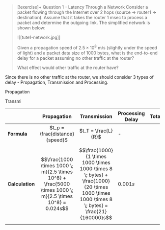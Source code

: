 
> [!exercise]+ Question 1 - Latency Through a Network
> Consider a packet flowing through the Internet over 2 hops (source -> router1 -> destination). Assume that it takes the router 1 msec to process a packet and determine the outgoing link. The simplified network is shown below:
> 
> ![[tute1-network.jpg]]
> 
> Given a propagation speed of $2.5 \times 10^8$ m/s (slightly under the speed of light) and a packet data size of 1000 bytes, what is the end-to-end delay for a packet assuming no other traffic at the router?
> 
> What effect would other traffic at the router have?
> 
> 
> 

Since there is no other traffic at the router, we should consider 3 types of delay - Propagation, Transmission and Processing.


Propagation


Transmi


|                 | **<center>Propagation</center>**                                                                           | **Transmission**                                                                                                                              | **Processing Delay** | **Total** |
| --------------- | ---------------------------------------------------------------------------------------------------------- | --------------------------------------------------------------------------------------------------------------------------------------------- | -------------------- | --------- |
| **Formula**     | <center>$t_p = \frac{distance}{speed}$</center>                                                            | <center>$t_T = \frac{L}{R}$</center>                                                                                                          | -                    |           |
| **Calculation** | $$\frac{1000 \times 1000 \; m}{2.5 \times 10^8} + \frac{5000 \times 1000 \; m}{2.5 \times 10^8} = 0.024s$$ | $$\frac{1000}{1 \times 1000 \times 1000 \times 8 \; bytes} + \frac{1000}{20 \times 1000 \times 1000 \times 8 \; bytes} = \frac{21}{160000}s$$ | $0.001s$             |           |

